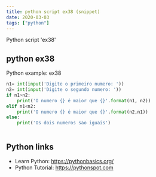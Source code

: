 ```yaml
---
title: python script ex38 (snippet)
date: 2020-03-03
tags: ["python"]
---
```

Python script 'ex38'


## python ex38

Python example: ex38

```python
n1= int(input('Digite o primeiro numero: '))
n2= int(input('Digite o segundo numero: '))
if n1>n2:
    print('O numero {} é maior que {}'.format(n1, n2))
elif n1<n2:
    print('O numero {} é maior que {}'.format(n2,n1))
else:
    print('Os dois numeros sao iguais')



```

## Python links

- Learn Python: https://pythonbasics.org/
- Python Tutorial: https://pythonspot.com
